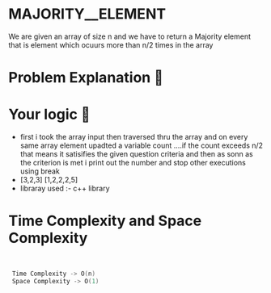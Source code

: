 # MAJORITY__ELEMENT
We are given an array of size n and we have to return a Majority element that is element which ocuurs more than n/2 times in the array

# Problem Explanation 🚀



# Your logic 🤯
* first i took the array input then traversed thru the array and on every same array element upadted a variable count ....if the count exceeds n/2 that means 
it satisifies the given question criteria and then as sonn as the criterion is met i print out the number and stop other executions using break
* [3,2,3]  [1,2,2,2,5]
* libraray used :- <iostream> c++ library

# Time Complexity and Space Complexity
```cpp


 Time Complexity -> O(n)
 Space Complexity -> O(1)

```
